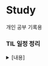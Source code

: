 # Study
개인 공부 기록용

### TIL 일정 정리

<details>
  <summary>[내용]</summary>
  
|주차| 날짜| 일정 내용|
|-|-|-|
|__1주차__|__04.07-04.11__|__유니티 게임 개발 실습: 개인 학습 및 카드 뒤집기 팀플__|
|__2주차__|__04.14-04.18__|__C# 기초문법__|
| |04.14|C# 문법 종합반 1-2주차 공부|
| |04.15|C# 문법 종합반 3주차 공부|
| |04.16|C# 문법 종합반 4주차 공부|
| |04.17-04.18 |Console Text RPG 스파르타 던전 개인 과제|
|__3주차__|__04.21-04.25__|__C# 심화문법__|
| |04.21|복습, Console Text RPG 스파르타 던전 팀 과제|
| |04.22 |복습|
| |04.23-04.22|팀 과제|
| |04.24|팀 과제, C# 배치고사|
| |04.25|팀 과제, 복습|
|__4주차__|__4.28-5.2__|__C# 심화 문법/유니티 입문__|
| |04.28 |팀과제 발표 |
| |04.29|Unity 게임 개발 입문 챕터 1-9 Flappy Plane, 10-15 The Stack 공부|
| |04.30|챕터 29까지 공부 (TopDown), 수준별 OT 스탠다드 1차, 개인 과제 시작(스파르타 메타버스)|
| |05.01-05.02|개인 과제|
|__5주차__|__05.07-05.09__|__[유니티 입문/[프로젝트]2D 프로젝트__]
| |05.07|개인 과제 마무리 및 제출|
| |05.08|팀플(CubyTwo - Fire&Ice) 시작 + 수준별 특강 2차 (TIL X)|
| |05.09|팀플|
|__6주차__|__05.12-05.16__|__[프로젝트]2D 프로젝트/유니티 숙련__|
| |05.12|팀플|
| |05.13|팀플 + 수준별 특강 3차|
| |05.14|팀플|
| |05.15|팀플 마무리 및 제출, 발표회 + 꿀팁 강의(TIL X)|
| |05.16|개인 자습 + 수준별 강의|
|__7주차__|__05.19-05.23__|__유니티숙련__|
| |05.19|유니티 숙련 강의 ~ 9강|
| |05.20|유니티 숙련 강의 ~ 15강|
| |05.21| |
| |05.22| |
| |05.23| |
|__8주차__|__05.26-05.30__|__[프로젝트]3D 프로젝트__|
| |05.26| |
| |05.27| |
| |05.28| |
| |05.29| |
| |05.30| |
|__9주차__|__06.02-06.05__|__[프로젝트]3D 프로젝트/유니티 심화__|
| |06.02| |
| |06.03| |
| |06.04| |
| |06.05| |
|__10주차__|__06.09-06.13__|__유니티 심화/ [프로젝트]3D 심화 프로젝트__|
| |06.09| |
| |06.10| |
| |06.11| |
| |06.12| |
| |06.13| |
|__11주차__|__06.16-06.20__|__[프로젝트]3D 심화 프로젝트/[프로젝트]실전 프로젝트__|
| |06.16| |
| |06.17| |
| |06.18| |
| |06.19| |
| |06.20| |
|__12주차__|__06.23-06.27__|__[프로젝트]실전 프로젝트__|
| |06.23| |
| |06.24| |
| |06.25| |
| |06.26| |
| |06.27| |
|__13주차__|__06.30-07.04__|__[프로젝트]실전 프로젝트__|
| |06.30| |
| |07.01| |
| |07.02| |
| |07.03| |
| |07.04| |
|__14주차__|__07.07-07.11__|__[프로젝트]실전 프로젝트__|
| |07.07| |
| |07.08| |
| |07.09| |
| |07.10| |
| |07.11| |
|__15주차__|__07.14-07.18__|__[프로젝트]실전 프로젝트__|
| |07.14|중간 발표회|
| |07.15| |
| |07.16| |
| |07.17| |
| |07.18| |
|__16주차__|__07.21-07.25__|__[프로젝트]실전 프로젝트__|
| |07.21| |
| |07.22| |
| |07.23| |
| |07.24| |
| |07.25| |
|__17주차__|__07.28-08.01__|__[프로젝트]실전 프로젝트__|
| |07.28| |
| |07.29| |
| |07.30| |
| |07.31| |
| |08.01| |
|__18주차__|__08.04-08.08__|__[프로젝트]실전 프로젝트__|
| |08.04| |
| |08.05| |
| |08.06| |
| |08.07| |
| |08.08| |
|__19주차__|__08.11-08.13__|__[프로젝트]실전 프로젝트__|
| |08.11| |
| |08.12| |
| |08.13|최종 발표회|
</details>

